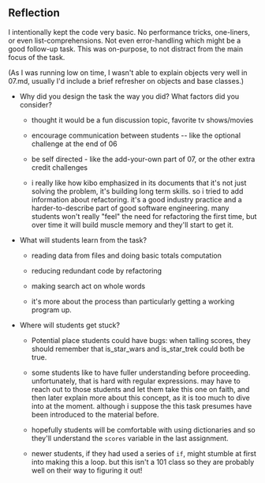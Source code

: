 
## Reflection

I intentionally kept the code very basic. No performance tricks, one-liners, or even list-comprehensions. Not even error-handling which might be a good follow-up task. This was on-purpose, to not distract from the main focus of the task.

(As I was running low on time, I wasn't able to explain objects very well in 07.md, usually I'd include a brief refresher on objects and base classes.)

- Why did you design the task the way you did? What factors did you consider?

    - thought it would be a fun discussion topic, favorite tv shows/movies
    
    - encourage communication between students -- like the optional challenge at the end of 06

    - be self directed - like the add-your-own part of 07, or the other extra credit challenges
    
    - i really like how kibo emphasized in its documents that it's not just solving the problem, it's building long term skills. so i tried to add information about refactoring. it's a good industry practice and a harder-to-describe part of good software engineering. many students won't really "feel" the need for refactoring the first time, but over time it will build muscle memory and they'll start to get it.

- What will students learn from the task?

    - reading data from files and doing basic totals computation
    
    - reducing redundant code by refactoring
    
    - making search act on whole words
    
    - it's more about the process than particularly getting a working program up.

- Where will students get stuck?

    - Potential place students could have bugs: when talling scores, they should remember that is_star_wars and is_star_trek could both be true.

    - some students like to have fuller understanding before proceeding. unfortunately, that is hard with regular expressions. may have to reach out to those students and let them take this one on faith, and then later explain more about this concept, as it is too much to dive into at the moment. although i suppose the this task presumes have been introduced to the material before.
    
    - hopefully students will be comfortable with using dictionaries and so they'll understand the  `scores` variable in the last assignment.
    
    - newer students, if they had used a series of `if`, might stumble at first into making this a loop. but this isn't a 101 class so they are probably well on their way to figuring it out!


